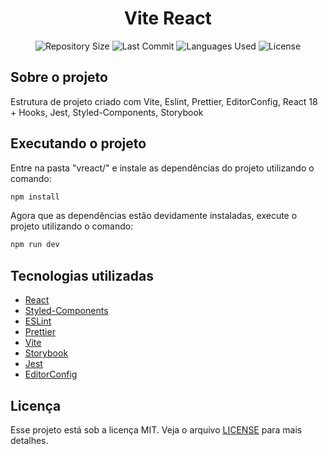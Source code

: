 <h1 align="center">Vite React</h1>

<p align="center">
  <img src="https://img.shields.io/github/repo-size/guilhermesantoss/vreact?style=for-the-badge&color=darkblue" alt="Repository Size" />
  <img src="https://img.shields.io/github/last-commit/guilhermesantoss/vreact?style=for-the-badge&color=darkblue" alt="Last Commit" />
  <img src="https://img.shields.io/github/languages/count/guilhermesantoss/vreact?style=for-the-badge&color=darkblue" alt="Languages Used" />
  <img src="https://img.shields.io/github/license/guilhermesantoss/vreact?style=for-the-badge&color=darkblue" alt="License" />
</p>

## Sobre o projeto

Estrutura de projeto criado com Vite, Eslint, Prettier, EditorConfig, React 18 + Hooks, Jest, Styled-Components, Storybook

## Executando o projeto

Entre na pasta "vreact/" e instale as dependências do projeto utilizando o comando:
```bash
npm install
```

Agora que as dependências estão devidamente instaladas, execute o projeto utilizando o comando:
```bash
npm run dev
```

## Tecnologias utilizadas

* [React](https://reactjs.org)
* [Styled-Components](https://styled-components.com)
* [ESLint](https://eslint.org)
* [Prettier](https://prettier.io)
* [Vite](https://vitejs.dev/guide/)
* [Storybook](https://storybook.js.org/)
* [Jest](https://jestjs.io/)
* [EditorConfig](https://editorconfig.org/)

## Licença

Esse projeto está sob a licença MIT. Veja o arquivo [LICENSE](LICENSE) para mais detalhes.
